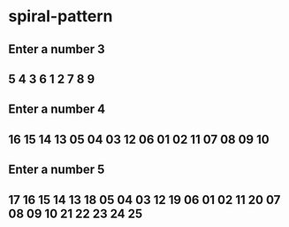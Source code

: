 spiral-pattern
==============

Enter a number
3
---------------
5 4 3
6 1 2
7 8 9
---------------


Enter a number
4
---------------
16 15 14 13
05 04 03 12
06 01 02 11
07 08 09 10
---------------


Enter a number
5
---------------
17 16 15 14 13
18 05 04 03 12
19 06 01 02 11
20 07 08 09 10
21 22 23 24 25
---------------


